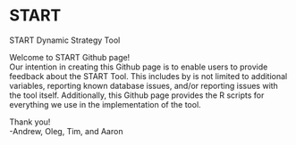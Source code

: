 # START
START Dynamic Strategy Tool

Welcome to START Github page!  
Our intention in creating this Github page is to enable users to provide feedback about the START Tool. This includes by is not limited to additional variables, reporting known database issues, and/or reporting issues with the tool itself. Additionally, this Github page provides the R scripts for everything we use in the implementation  of the tool.   

  
  
Thank you!  
-Andrew, Oleg, Tim, and Aaron
